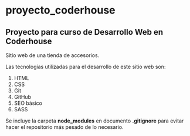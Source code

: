 # proyecto_coderhouse
## Proyecto para curso de Desarrollo Web en Coderhouse

Sitio web de una tienda de accesorios. 

Las tecnologías utilizadas para el desarrollo de este sitio web son:
1. HTML
2. CSS
3. Git
4. GitHub
5. SEO básico
6. SASS

Se incluye la carpeta **node_modules** en documento **.gitignore** para evitar hacer el repositorio más pesado de lo necesario.